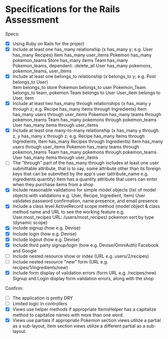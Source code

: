 # Specifications for the Rails Assessment

Specs:
- [x] Using Ruby on Rails for the project
- [x] Include at least one has_many relationship (x has_many y; e.g. User has_many Recipes) 
        Item has_many user_items
        Pokemon has_many pokemon_teams
        Store has_many items
        Team has_many Pokemon_teams, dependent: :delete_all
        User has_many pokemons, pokemon_teams, user_items
- [x] Include at least one belongs_to relationship (x belongs_to y; e.g. Post belongs_to User)  
        Item belongs_to store
        Pokemon belongs_to user
        Pokemon_Team belongs_to team, pokemon
        Team belongs to User
        User_item belongs to User, item
- [x] Include at least two has_many through relationships (x has_many y through z; e.g. Recipe has_many Items through Ingredients)
        Item has_many users through user_items
        Pokemon has_many teams through pokemon_teams
        Team has_many pokemons through pokemon_teams
        User has_many items through user_items
- [x] Include at least one many-to-many relationship (x has_many y through z, y has_many x through z; e.g. Recipe has_many Items through Ingredients, Item has_many Recipes through Ingredients)
        Item has_many users through user_items
        Pokemon has_many teams through pokemon_teams
        Team has_many pokemons through pokemon_teams
        User has_many items through user_items
- [ ] The "through" part of the has_many through includes at least one user submittable attribute, that is to say, some attribute other than its foreign keys that can be submitted by the app's user (attribute_name e.g. ingredients.quantity)
        Item has a quantity attribute that users can enter when they purchase items from a shop
- [x] Include reasonable validations for simple model objects (list of model objects with validations e.g. User, Recipe, Ingredient, Item)
        User validates password confirmation, name presence, and email presence
- [x] Include a class level ActiveRecord scope method (model object & class method name and URL to see the working feature e.g. User.most_recipes URL: /users/most_recipes)
    pokemon sort by type (dynamic scope)
- [x] Include signup (how e.g. Devise)
- [x] Include login (how e.g. Devise)
- [x] Include logout (how e.g. Devise)
- [x] Include third party signup/login (how e.g. Devise/OmniAuth)
        Facebook and Google
- [ ] Include nested resource show or index (URL e.g. users/2/recipes)
- [ ] Include nested resource "new" form (URL e.g. recipes/1/ingredients/new)
- [x] Include form display of validation errors (form URL e.g. /recipes/new)
        Signup and Login display form validation errors, along with the shop

Confirm:
- [ ] The application is pretty DRY
- [ ] Limited logic in controllers
- [x] Views use helper methods if appropriate
        ItemsHelper has a capitalize method to capitalize names with more than one word.
- [x] Views use partials if appropriate
        Pokemon section views utilize a partial as a sub-layout, Item section views utilize a different partial as a sub-layout. 
